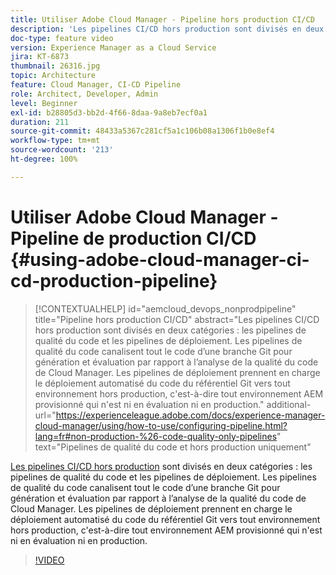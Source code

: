 ```yaml
---
title: Utiliser Adobe Cloud Manager - Pipeline hors production CI/CD
description: 'Les pipelines CI/CD hors production sont divisés en deux catégories : les pipelines de qualité du code et les pipelines de déploiement. Les pipelines de qualité du code canalisent tout le code d’une branche Git pour génération et évaluation par rapport à l’analyse de la qualité du code de Cloud Manager. Les pipelines de déploiement prennent en charge le déploiement automatisé du code du référentiel Git vers tout environnement hors production, c''est-à-dire tout environnement AEM provisionné qui n''est ni en évaluation ni en production.'
doc-type: feature video
version: Experience Manager as a Cloud Service
jira: KT-6873
thumbnail: 26316.jpg
topic: Architecture
feature: Cloud Manager, CI-CD Pipeline
role: Architect, Developer, Admin
level: Beginner
exl-id: b28805d3-bb2d-4f66-8daa-9a8eb7ecf0a1
duration: 211
source-git-commit: 48433a5367c281cf5a1c106b08a1306f1b0e8ef4
workflow-type: tm+mt
source-wordcount: '213'
ht-degree: 100%

---
```


# Utiliser Adobe Cloud Manager - Pipeline de production CI/CD {#using-adobe-cloud-manager-ci-cd-production-pipeline}

>[!CONTEXTUALHELP]
>id="aemcloud_devops_nonprodpipeline"
>title="Pipeline hors production CI/CD"
>abstract="Les pipelines CI/CD hors production sont divisés en deux catégories : les pipelines de qualité du code et les pipelines de déploiement. Les pipelines de qualité du code canalisent tout le code d’une branche Git pour génération et évaluation par rapport à l’analyse de la qualité du code de Cloud Manager. Les pipelines de déploiement prennent en charge le déploiement automatisé du code du référentiel Git vers tout environnement hors production, c&#39;est-à-dire tout environnement AEM provisionné qui n&#39;est ni en évaluation ni en production."
>additional-url="https://experienceleague.adobe.com/docs/experience-manager-cloud-manager/using/how-to-use/configuring-pipeline.html?lang=fr#non-production-%26-code-quality-only-pipelines" text="Pipelines de qualité du code et hors production uniquement"

[Les pipelines CI/CD hors production](https://experienceleague.adobe.com/docs/experience-manager-cloud-manager/using/how-to-use/configuring-pipeline.html?lang=fr#non-production-%26-code-quality-only-pipelines) sont divisés en deux catégories : les pipelines de qualité du code et les pipelines de déploiement. Les pipelines de qualité du code canalisent tout le code d’une branche Git pour génération et évaluation par rapport à l’analyse de la qualité du code de Cloud Manager. Les pipelines de déploiement prennent en charge le déploiement automatisé du code du référentiel Git vers tout environnement hors production, c&#39;est-à-dire tout environnement AEM provisionné qui n&#39;est ni en évaluation ni en production.

>[!VIDEO](https://video.tv.adobe.com/v/26316?quality=12&learn=on)
